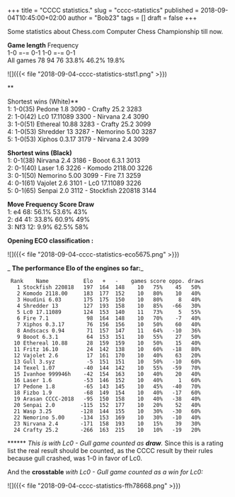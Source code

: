 +++
title = "CCCC statistics."
slug = "cccc-statistics"
published = 2018-09-04T10:45:00+02:00
author = "Bob23"
tags = []
draft = false
+++

Some statistics about Chess.com Computer Chess Championship till now.

**Game length** Frequency  
1-0 =-= 0-1 1-0 =-= 0-1  
All games 78 94 76 33.8% 46.2% 19.8%

![]({{< file "2018-09-04-cccc-statistics-stst1.png" >}})

**

Shortest wins (White)**  
1: 1-0(35) Pedone 1.8 3090 - Crafty 25.2 3283  
2: 1-0(42) Lc0 17.11089 3300 - Nirvana 2.4 3090  
3: 1-0(51) Ethereal 10.88 3283 - Crafty 25.2 3099  
4: 1-0(53) Shredder 13 3287 - Nemorino 5.00 3287  
5: 1-0(53) Xiphos 0.3.17 3179 - Nirvana 2.4 3099

 **Shortest wins (Black)**  
1: 0-1(38) Nirvana 2.4 3186 - Booot 6.3.1 3013  
2: 0-1(40) Laser 1.6 3226 - Komodo 2118.00 3226  
3: 0-1(50) Nemorino 5.00 3099 - Fire 7.1 3259  
4: 0-1(61) Vajolet 2.6 3101 - Lc0 17.11089 3226  
5: 0-1(65) Senpai 2.0 3112 - Stockfish 220818 3144

**Move Frequency Score Draw**  
1: e4 68: 56.1% 53.6% 43%  
2: d4 41: 33.8% 60.9% 49%  
3: Nf3 12: 9.9% 62.5% 58%

**Opening ECO classification :**

![]({{< file "2018-09-04-cccc-statistics-eco5675.png" >}})

 _ **The performance Elo of the engines so far:**_

     Rank    Name           Elo   +   -    games score oppo. draws   
       1 Stockfish 220818   197  164  148    10   75%    45   50%   
       2 Komodo 2118.00     183  177  152    10   80%    10   40%   
       3 Houdini 6.03       175  175  150    10   80%     8   40%   
       4 Shredder 13        127  193  158    10   85%   -66   30%   
       5 Lc0 17.11089       124  153  140    11   73%     5   55%   
       6 Fire 7.1            98  164  148    10   70%    -7   40%   
       7 Xiphos 0.3.17       76  156  156    10   50%    60   40%   
       8 Andscacs 0.94       71  157  147    11   64%   -10   36%   
       9 Booot 6.3.1         64  153  151    10   55%    27   50%   
      10 Ethereal 10.88      28  159  159    10   50%    15   40%   
      11 Fritz 16.10         24  142  138    10   60%   -18   80%   
      12 Vajolet 2.6         17  161  170    10   40%    63   20%   
      13 Gull 3.syz          -5  151  151    10   50%   -10   60%   
      14 Texel 1.07         -40  144  142    10   55%   -59   70%   
      15 Ivanhoe 999946h    -42  154  163    10   40%    20   40%   
      16 Laser 1.6          -53  146  152    10   40%     1   60%   
      17 Pedone 1.8         -65  143  145    10   45%   -40   70%   
      18 Fizbo 1.9          -68  149  154    10   40%   -17   60%   
      19 Arasan CCCC-2018   -95  150  158    10   40%   -38   40%   
      20 Senpai 2.0        -115  152  177    10   20%    52   40%   
      21 Wasp 3.25         -128  144  155    10   30%   -30   60%   
      22 Nemorino 5.00     -134  153  169    10   30%   -10   40%   
      23 Nirvana 2.4       -171  158  193    10   15%    39   30%   
      24 Crafty 25.2       -266  163  215    10   10%   -19   20% 

****** _This is with Lc0 - Gull game counted as **draw**._ Since this is a
rating list the real result should be counted, as the CCCC result by their
rules because gull crashed, was 1-0 in favor of Lc0.

And the **crosstable** _with Lc0 - Gull game counted as a win for Lc0:_

![]({{< file "2018-09-04-cccc-statistics-ffh78668.png" >}})
